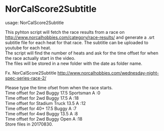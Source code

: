 # NorCalScore2Subtitle

usage:
NorCalScore2Subtitle <url to norcal race result>

This pyhton script will fetch the race results from a race on http://www.norcalhobbies.com/category/race-results/ and generate a .srt subtitle file for each heat for that race. The subtitle can be uploaded to youtube for each heat.<br>
The script will find the number of heats and ask for the time offset for when the race actually start in the video.<br>
The files will be stored in a new folder with the date as folder name.<br>

Fx. NorCalScore2Subtitle http://www.norcalhobbies.com/wednesday-night-spec-series-race-2/

Please type the time ofset from when the race starts.<br>
Time offset for 2wd Buggy 17.5 Sportsman A  :0 <br>
Time offset for 2wd Buggy 17.5 A  :18 <br>
Time offset for Stadium Truck 13.5 A  :12 <br>
Time offset for 40+ 17.5 Buggy A  :7 <br>
Time offset for 4wd Buggy 13.5 A  :8 <br>
Time offset for 2wd Buggy Open A  :18 <br>
Store files in 20170830.
